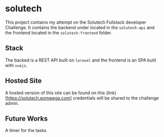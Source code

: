 # solutech

This project contains my attempt on the Solutech Fullstack developer Challenge.
It contains the backend under located in the `solutech-api` and the frontend located in the `solutech-frontend` folder.

## Stack
The backed is a REST API built on `laravel` and the frontend is an SPA built with `vuejs`.

## Hosted Site
A hosted version of this site can be found on this (link)[https://solutech.eomwega.com]
credentials will be shared to the challenge admin.

## Future Works
A timer for the tasks
